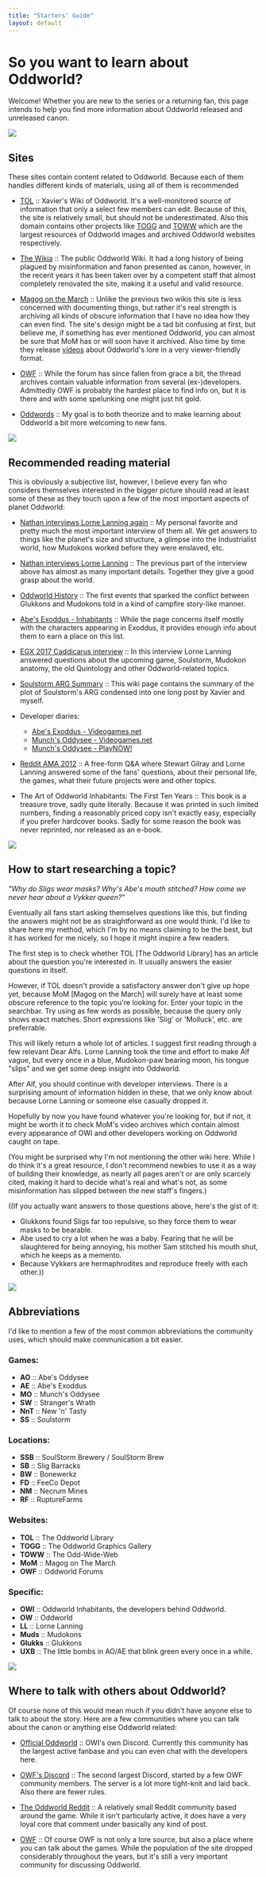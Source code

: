 ```yaml
---
title: "Starters' Guide"
layout: default
---
```


# So you want to learn about Oddworld?

Welcome! Whether you are new to the series or a returning fan, this
page intends to help you find more information about Oddworld released
and unreleased canon.

![](/imgs/canon/abeonelum.png)

## Sites

These sites contain content related to Oddworld. Because each of them
handles different kinds of materials, using all of them is recommended

* [TOL](https://oddworldlibrary.net) :: Xavier's Wiki of Oddworld.  It's a
  well-monitored source of information that only a select few members can edit.
  Because of this, the site is relatively small, but should not be
  underestimated. Also this domain contains other projects like
  [TOGG](http://oddworldlibrary.net/archives/togg/) and
  [TOWW](https://oddworldlibrary.net/archives/web/) which are the largest
  resources of Oddworld images and archived Oddworld websites respectively.

* [The Wikia](https://oddworld.fandom.com) :: The public Oddworld
  Wiki. It had a long history of being plagued by misinformation and fanon
  presented as canon, however, in the recent years it has been taken over by a
  competent staff that almost completely renovated the site, making it a useful
  and valid resource.

* [Magog on the March](https://magogonthemarch.wordpress.com) :: Unlike the
  previous two wikis this site is less concerned with documenting things, but
  rather it's real strength is archiving all kinds of obscure information that
  I have no idea how they can even find. The site's design might be a tad bit
  confusing at first, but believe me, if something has ever mentioned Oddworld,
  you can almost be sure that MoM has or will soon have it archived. Also time
  by time they release [videos](https://www.youtube.com/channel/UC8rCjlKx9PjbhBN0_UcEXDg/featured)
  about Oddworld's lore in a very viewer-friendly format.

* [OWF](http://oddworldforums.net) :: While the forum has since
  fallen from grace a bit, the thread archives contain valuable information
  from several (ex-)developers. Admittedly OWF is probably the hardest place to
  find info on, but it is there and with some spelunking one might just hit
  gold.

* [Oddwords](https://oddwords.hu) :: My goal is to both theorize and
  to make learning about Oddworld a bit more welcoming to new fans.

![](/imgs/canon/oldslig.jpg)

## Recommended reading material

This is obviously a subjective list, however, I believe every fan who
considers themselves interested in the bigger picture should read at least some
of these as they touch upon a few of the most important aspects of planet
Oddworld:

* [Nathan interviews Lorne Lanning again](https://magogonthemarch.wordpress.com/nathan-interviews-lorne-lanning-again/) :: My personal favorite and pretty much
  the most important interview of them all. We get answers to things like the
  planet's size and structure, a glimpse into the Industrialist world, how
  Mudokons worked before they were enslaved, etc.

* [Nathan interviews Lorne Lanning](https://magogonthemarch.wordpress.com/2008-2/nathan-interviews-lorne-lanning/) :: The previous part of the interview above has
  almost as many important details. Together they give a good grasp about the
  world.

* [Oddworld History](https://magogonthemarch.wordpress.com/oddworld-history/)
  :: The first events that sparked the conflict between Glukkons and Mudokons
  told in a kind of campfire story-like manner.

* [Abe's Exoddus - Inhabitants](https://magogonthemarch.wordpress.com/abes-exoddus-inhabitants/) :: While the page concerns itself mostly with the
    characters appearing in Exoddus, it provides enough info about them to earn
    a place on this list.

* [EGX 2017 Caddicarus interview](https://magogonthemarch.wordpress.com/transcripts/egx-2017-lorne-lanning-interview/) :: In this interview Lorne Lanning answered
  questions about the upcoming game, Soulstorm, Mudokon anatomy, the old
  Quintology and other Oddworld-related topics.

* [Soulstorm ARG Summary](https://oddworldlibrary.net/wiki/Soulstorm_ARG_Summary) :: This wiki page contains the summary of the plot of
  Soulstorm's ARG condensed into one long post by Xavier and myself.

* Developer diaries:
    * [Abe's Exoddus - Videogames.net](https://oddworldlibrary.net/wiki/Abe%27s_Exoddus_Designer_Diaries_on_Videogames.com)
    * [Munch's Oddysee - Videogames.net](https://oddworldlibrary.net/wiki/Munch%27s_Oddysee_Designer_Diaries_on_Videogames.com)
    * [Munch's Oddysee - PlayNOW!](https://oddworldlibrary.net/wiki/Munch%27s_Oddysee_Designer_Diaries_on_PlayNOW!)

* [Reddit AMA 2012](https://magogonthemarch.wordpress.com/qa/reddit-ama-2012/)
  :: A free-form Q&A where Stewart Gilray and Lorne Lanning answered some of
  the fans' questions, about their personal life, the games, what their future
  projects were and other topics.

* The Art of Oddworld Inhabitants: The First Ten Years :: This book is a
  treasure trove, sadly quite literally. Because it was printed in such limited
  numbers, finding a reasonably priced copy isn't exactly easy, especially if
  you prefer hardcover books. Sadly for some reason the book was never
  reprinted, nor released as an e-book.

![](/imgs/canon/monsaic.jpg)

## How to start researching a topic?

*"Why do Sligs wear masks? Why's Abe's mouth stitched?  How come we
never hear about a Vykker queen?"*

Eventually all fans start asking themselves questions like this, but finding
the answers might not be as straightforward as one would think. I'd like to
share here my method, which I'm by no means claiming to be the best, but it has
worked for me nicely, so I hope it might inspire a few readers.

The first step is to check whether TOL [The Oddworld Library] has an article
about the question you're interested in. It usually answers the easier
questions in itself.

However, if TOL doesn't provide a satisfactory answer don't give up hope yet,
because MoM [Magog on the March] will surely have at least some obscure
reference to the topic you're looking for. Enter your topic in the searchbar.
Try using as few words as possible, because the query only shows exact matches.
Short expressions like 'Slig' or 'Molluck', etc. are preferrable.

This will likely return a whole lot of articles. I suggest first reading
through a few relevant Dear Alfs. Lorne Lanning took the time and effort to
make Alf vague, but every once in a blue, Mudokon-paw bearing moon, his tongue
"slips" and we get some deep insight into Oddworld.

After Alf, you should continue with developer interviews. There is a surprising
amount of information hidden in these, that we only know about because Lorne
Lanning or someone else casually dropped it.

Hopefully by now you have found whatever you're looking for, but if not, it
might be worth it to check MoM's video archives which contain almost every
appearance of OWI and other developers working on Oddworld caught on tape.

(You might be surprised why I'm not mentioning the other wiki here. While I do
think it's a great resource, I don't recommend newbies to use it as a way of
building their knowledge, as nearly all pages aren't or are only scarcely
cited, making it hard to decide what's real and what's not, as some
misinformation has slipped between the new staff's fingers.)

((If you actually want answers to those questions above, here's the gist of it:

* Glukkons found Sligs far too repulsive, so they force them to wear masks to
  be bearable.
* Abe used to cry a lot when he was a baby.  Fearing that he will be
  slaughtered for being annoying, his mother Sam stitched his mouth shut, which
  he keeps as a memento.
* Because Vykkers are hermaphrodites and reproduce freely with each other.))

![](/imgs/canon/vykkers.jpg)

## Abbreviations

I'd like to mention a few of the most common abbreviations the community uses,
which should make communication a bit easier.

### Games:
* **AO** :: Abe's Oddysee
* **AE** :: Abe's Exoddus
* **MO** :: Munch's Oddysee
* **SW** :: Stranger's Wrath
* **NnT** :: New 'n' Tasty
* **SS** :: Soulstorm

### Locations:
* **SSB** :: SoulStorm Brewery / SoulStorm Brew
* **SB** :: Slig Barracks
* **BW** :: Bonewerkz
* **FD** :: FeeCo Depot
* **NM** :: Necrum Mines
* **RF** :: RuptureFarms

### Websites:
* **TOL** :: The Oddworld Library
* **TOGG** :: The Oddworld Graphics Gallery
* **TOWW** :: The Odd-Wide-Web
* **MoM** :: Magog on The March
* **OWF** :: Oddworld Forums

### Specific:
* **OWI** :: Oddworld Inhabitants, the developers behind Oddworld.
* **OW** :: Oddworld
* **LL** :: Lorne Lanning
* **Muds** :: Mudokons
* **Glukks** :: Glukkons
* **UXB** :: The little bombs in AO/AE that blink green every once in a while.

![](/imgs/canon/stranger.jpg)

## Where to talk with others about Oddworld?

Of course none of this would mean much if you didn't have anyone else to talk
to about the story. Here are a few communities where you can talk about the
canon or anything else Oddworld related:

* [Official Oddworld](https://discord.gg/oddworld) :: OWI's own Discord.
  Currently this community has the largest active fanbase and you can even chat
  with the developers here.

* [OWF's Discord](http://discord.gg/JGeyUMn) :: The second largest Discord,
  started by a few OWF community members. The server is a lot more tight-knit
  and laid back. Also there are fewer rules.

* [The Oddworld Reddit](https://reddit.com/r/Oddworld) :: A relatively small
  Reddit community based around the game. While it isn't particularly active,
  it does have a very loyal core that comment under basically any kind of post.

* [OWF](http://oddworldforums.net) :: Of course OWF is not only a lore source,
  but also a place where you can talk about the games. While the population of
  the site dropped considerably throughout the years, but it's still a very
  important community for discussing Oddworld.
